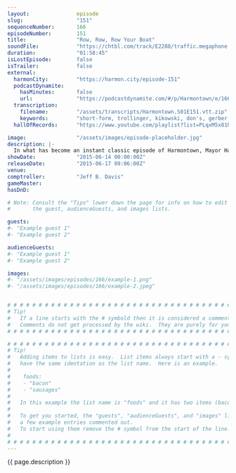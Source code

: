 ```yaml
---
layout:               episode
slug:                 "151"
sequenceNumber:       166
episodeNumber:        151
title:                "Row, Row, Row Your Boat"
soundFile:            "https://chtbl.com/track/E2288/traffic.megaphone.fm/STA7362760529.mp3?updated=1561592039"
duration:             "01:58:45"
isLostEpisode:        false
isTrailer:            false
external:
  harmonCity:         "https://harmon.city/episode-151"
  podcastDynamite:
    hasMinutes:       false
    url:              "https://podcastdynamite.com/#/p/Harmontown/e/166/151"
  transcription:
    filename:         "/assets/transcripts/Harmontown.S01E151.vtt.zip"
    keywords:         "short-form, trollinger, kikowski, don's, gerber, paget, hawkeye, doorbells, grandson, padgett, agreements, impeccable, cosmology, long-form, hippocratic, protege, nursing, rapidly, pageant, omaha, earthshine, o'connell, orderly, argh, nurses"
  hallOfRecords:      "https://www.youtube.com/playlist?list=PLqxM5x81hNOYnBD8-tFhm7NGUMj6gA8nJ"

image:                "/assets/images/episode-placeholder.jpg"
description: |-
  In what has become an instant classic episode of Harmontown, Mayor Harmon is joined by Paget Brewster, Curtis Armstrong, Jeff Davis, Erin McGathy, Spencer Crittenden, Demorge Brown and more for a non-stop insane episode.
showDate:             "2015-06-14 00:00:00Z"
releaseDate:          "2015-06-17 09:06:00Z"
venue:                
comptroller:          "Jeff B. Davis"
gameMaster:           
hasDnD:               

# Note: Consult the "Tips" lower down the page for info on how to edit
#       the guest, audienceGuests, and images lists.

guests:
#- "Example guest 1"
#- "Example guest 2"

audienceGuests:
#- "Example guest 1"
#- "Example guest 2"

images:
#- "/assets/images/episodes/166/example-1.png"
#- "/assets/images/episodes/166/example-2.jpeg"


# # # # # # # # # # # # # # # # # # # # # # # # # # # # # # # # # # # # # # # # # # # # #
# Tip!
#   If a line starts with the # symbold then it is considered a comment.
#   Comments do not get processed by the wiki.  They are purely for your information.
# # # # # # # # # # # # # # # # # # # # # # # # # # # # # # # # # # # # # # # # # # # # #

# # # # # # # # # # # # # # # # # # # # # # # # # # # # # # # # # # # # # # # # # # # # #
# Tip!
#   Adding items to lists is easy.  List items always start with a - symbol and have
#   have the same identation as the list name.  Here is an example.
#
#    foods:
#    - "bacon"
#    - "sausages"
#
#   In this example the list name is "foods" and it has two items (bacon, and sausages).
#
#   To get you started, the "guests", "audienceGuests", and "images" lists below have
#   a few example entries commented out.
#   To start using them remove the # symbol from the start of the line.
#
# # # # # # # # # # # # # # # # # # # # # # # # # # # # # # # # # # # # # # # # # # # # #
---
```


<!-- The episode description will be rendered here -->
{{ page.description }}

<!-- Add your content BELOW here -->
<!-- vvvvvvvvvvvvvvvvvvvvvvvvvvv -->




<!-- ^^^^^^^^^^^^^^^^^^^^^^^^^^^ -->
<!-- Add your content ABOVE here -->

<!-- The episode gallery will be rendered here -->